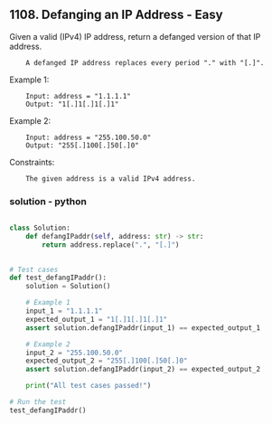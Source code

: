 ## 1108. Defanging an IP Address - Easy

Given a valid (IPv4) IP address, return a defanged version of that IP address.

        A defanged IP address replaces every period "." with "[.]".

 

Example 1:

        Input: address = "1.1.1.1"
        Output: "1[.]1[.]1[.]1"

Example 2:

        Input: address = "255.100.50.0"
        Output: "255[.]100[.]50[.]0"
        

Constraints:

        The given address is a valid IPv4 address.


### solution - python
```py

class Solution:
    def defangIPaddr(self, address: str) -> str:
        return address.replace(".", "[.]")

        
# Test cases
def test_defangIPaddr():
    solution = Solution()

    # Example 1
    input_1 = "1.1.1.1"
    expected_output_1 = "1[.]1[.]1[.]1"
    assert solution.defangIPaddr(input_1) == expected_output_1

    # Example 2
    input_2 = "255.100.50.0"
    expected_output_2 = "255[.]100[.]50[.]0"
    assert solution.defangIPaddr(input_2) == expected_output_2

    print("All test cases passed!")

# Run the test
test_defangIPaddr()

```